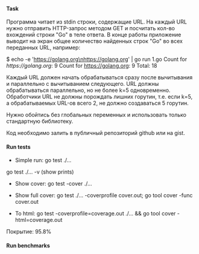 #### Task

Программа читает из stdin строки, содержащие URL.
На каждый URL нужно отправить HTTP-запрос методом GET
и посчитать кол-во вхождений строки "Go" в теле ответа.
В конце работы приложение выводит на экран общее количество
найденных строк "Go" во всех переданных URL, например:

$ echo -e 'https://golang.org\nhttps://golang.org' | go run 1.go
Count for _https://golang.org_: 9
Count for https://golang.org: 9
Total: 18

Каждый URL должен начать обрабатываться сразу после вычитывания
и параллельно с вычитыванием следующего.
URL должны обрабатываться параллельно, но не более k=5 одновременно.
Обработчики URL не должны порождать лишних горутин, т.е. если k=5,
а обрабатываемых URL-ов всего 2, не должно создаваться 5 горутин.

Нужно обойтись без глобальных переменных и использовать только стандартную библиотеку.

Код необходимо залить в публичный репозиторий github или на gist.

#### Run tests

* Simple run: go test ./...

go test ./... -v (show prints)

* Show cover: go test -cover ./...

* Show full cover: go test ./... -coverprofile cover.out; go tool cover -func cover.out

* To html: go test -coverprofile=coverage.out ./... && go tool cover -html=coverage.out

Покрытие: 95.8%

#### Run benchmarks


         
